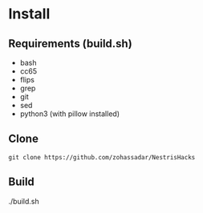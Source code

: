 # Install

## Requirements (build.sh)

- bash
- cc65
- flips
- grep
- git
- sed
- python3 (with pillow installed)

## Clone

	git clone https://github.com/zohassadar/NestrisHacks

## Build

   ./build.sh
